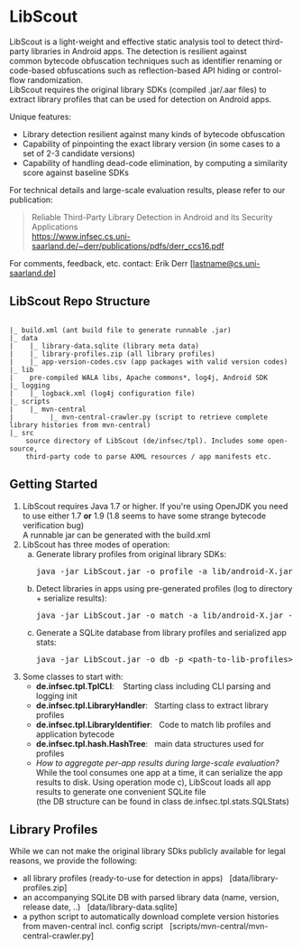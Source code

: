# LibScout

LibScout is a light-weight and effective static analysis tool to detect third-party libraries in Android apps. The detection is resilient against<br>
common bytecode obfuscation techniques such as identifier renaming or code-based obfuscations such as reflection-based API hiding or control-flow randomization.<br>
LibScout requires the original library SDKs (compiled .jar/.aar files) to extract library profiles that can be used for detection on Android apps.

Unique features:
 * Library detection resilient against many kinds of bytecode obfuscation
 * Capability of pinpointing the exact library version (in some cases to a set of 2-3 candidate versions)
 * Capability of handling dead-code elimination, by computing a similarity score against baseline SDKs

For technical details and large-scale evaluation results, please refer to our publication:<br>
> Reliable Third-Party Library Detection in Android and its Security Applications<br>
> https://www.infsec.cs.uni-saarland.de/~derr/publications/pdfs/derr_ccs16.pdf

For comments, feedback, etc. contact:  Erik Derr  [lastname@cs.uni-saarland.de]



##   LibScout Repo Structure
<pre><code>
|_ build.xml (ant build file to generate runnable .jar)
|_ data
|    |_ library-data.sqlite (library meta data)
|    |_ library-profiles.zip (all library profiles)
|    |_ app-version-codes.csv (app packages with valid version codes)
|_ lib
|    pre-compiled WALA libs, Apache commons*, log4j, Android SDK 
|_ logging
|    |_ logback.xml (log4j configuration file)
|_ scripts
|    |_ mvn-central
|         |_ mvn-central-crawler.py (script to retrieve complete library histories from mvn-central)
|_ src
    source directory of LibScout (de/infsec/tpl). Includes some open-source,
    third-party code to parse AXML resources / app manifests etc.
</code></pre>


##   Getting Started

<ol>
<li>LibScout requires Java 1.7 or higher. If you're using OpenJDK you need to use either 1.7 <b>or</b> 1.9 (1.8 seems to have some strange bytecode verification bug)<br>
   A runnable jar can be generated with the build.xml</li>
<li>LibScout has three modes of operation:<br>
    <ol type="a">
        <li>
            Generate library profiles from original library SDKs:<br>
            <pre>java -jar LibScout.jar -o profile -a lib/android-X.jar -x ${lib-dir/library.xml} ${lib-dir/lib.jar} </pre>
        </li>
        <li>
            Detect libraries in apps using pre-generated profiles (log to directory + serialize results):<br>
            <pre>java -jar LibScout.jar -o match -a lib/android-X.jar -p &lt;path-to-lib-profiles&gt; -s -d &lt;log-dir&gt; $someapp.apk  </pre>
        </li>
        <li>
            Generate a SQLite database from library profiles and serialized app stats:<br>
            <pre>java -jar LibScout.jar -o db -p &lt;path-to-lib-profiles&gt; -s &lt;path-to-app-stats&gt; </pre>
        </li>
    </ol>
</li>
<li>
 Some classes to start with:
 <ul>
   <li><b>de.infsec.tpl.TplCLI</b>: &nbsp;&nbsp;  Starting class including CLI parsing and logging init</li>
   <li><b>de.infsec.tpl.LibraryHandler</b>:&nbsp;&nbsp;  Starting class to extract library profiles</li>
   <li><b>de.infsec.tpl.LibraryIdentifier</b>:&nbsp;&nbsp;  Code to match lib profiles and application bytecode</li>
   <li><b>de.infsec.tpl.hash.HashTree</b>:&nbsp;&nbsp;  main data structures used for profiles</li>
</li>
<li><i>How to aggregate per-app results during large-scale evaluation?</i><br>
   While the tool consumes one app at a time, it can serialize the app results to disk. Using
   operation mode c), LibScout loads all app results to generate one convenient SQLite file<br>
   (the DB structure can be found in class de.infsec.tpl.stats.SQLStats)
</li>
</ol>




##   Library Profiles

While we can not make the original library SDks publicly available for legal reasons, we provide the following:<br>
<ul>
 <li>all library profiles (ready-to-use for detection in apps)&nbsp;&nbsp; [data/library-profiles.zip]</li>
 <li>an accompanying SQLite DB with parsed library data (name, version, release date, ..)&nbsp;&nbsp;  [data/library-data.sqlite]</li>
 <li>a python script to automatically download complete version histories from maven-central
   incl. config script&nbsp;&nbsp; [scripts/mvn-central/mvn-central-crawler.py]</li>
</ul>
